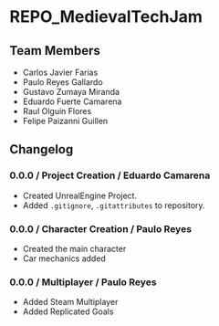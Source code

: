 # REPO_MedievalTechJam

## Team Members
 * Carlos Javier Farias
 * Paulo Reyes Gallardo
 * Gustavo Zumaya Miranda
 * Eduardo Fuerte Camarena
 * Raul Olguin Flores
 * Felipe Paizanni Guillen

## Changelog
### 0.0.0 / Project Creation / Eduardo Camarena
* Created UnrealEngine Project.
* Added `.gitignore`, `.gitattributes` to repository.

### 0.0.0 / Character Creation / Paulo Reyes
* Created the main character
* Car mechanics added

### 0.0.0 / Multiplayer / Paulo Reyes
* Added Steam Multiplayer
* Added Replicated Goals

